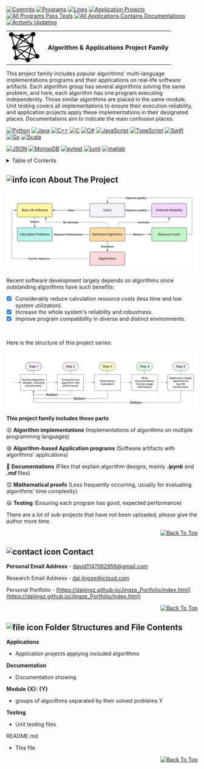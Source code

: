 [![Commits][commits-shield]][commits-url]
[![Programs][programs-shield]][programs-url]
[![Lines][lines-shield]][lines-url]
[![Application Projects][apps-shield]][apps-url]
[![All Programs Pass Tests][appt-shield]][appt-url]
[![All Applications Contains Documentations][aacd-shield]][aacd-url]
[![Actively Updating][au-shield]][au-url]

<!-- PROJECT LOGO -->
<table border="0" cellspacing="0" cellpadding="0">
  <tr>
    <td style="vertical-align: middle;">
      <img src="icon.jpg" alt="Logo" width="80" height="80" style="background-color: white;" />
    </td>
    <td style="vertical-align: middle; padding-left: 15px;">
      <h3 style="margin: 0;">Algorithm & Applications Project Family</h3>
    </td>
  </tr>
</table>

<p align="left">
  This project family includes popular algorithms' multi-language implementations programs and their applications on real-life software artifacts. Each algorithm group has several algorithms solving the same problem, and here, each algorithm has one program executing independently. Those similar algorithms are placed in the same module. Unit testing covers all implementations to ensure their execution reliability, and application projects apply these implementations in their designated places. Documentations aim to indicate the main confusion places.
</p>

[![Python][python-shield]][python-url]
[![Java][java-shield]][java-url]
[![C++][cpp-shield]][cpp-url]
[![C][c-shield]][c-url]
[![C#][csharp-shield]][csharp-url]
[![JavaScript][js-shield]][js-url]
[![TypeScript][ts-shield]][ts-url]
[![Swift][swift-shield]][swift-url]
[![Go][go-shield]][go-url]
[![Scala][scala-shield]][scala-url]

[![JSON][json-shield]][json-url]
[![MongoDB][mdb-shield]][mdb-url]
[![pytest][pytest-shield]][pytest-url]
[![junit][junit-shield]][junit-url]
[![matlab][matlab-shield]][matlab-url]

<!-- TABLE OF CONTENTS -->
<details>
  <summary>Table of Contents</summary>
  <ol>
    <li><img src="https://img.icons8.com/ios/50/000000/info--v1.png" width="20" alt="info icon"/><a href="#about-the-project">About The Project</a></li>
    <li><img src="https://img.icons8.com/ios/50/000000/name.png" width="20" alt="contact icon"/><a href="#contact">Contact</a></li>
    <li><img src="https://img.icons8.com/ios/50/000000/document--v1.png" width="20" alt="file icon"/><a href="#folder-structures-and-file-contents">Folder Structures and File Contents</a></li>
  </ol>
</details>



<!-- ABOUT THE PROJECT -->
<h2 id="about-the-project">
  <img src="https://img.icons8.com/ios/50/000000/info--v1.png" width="20" alt="info icon" />
  About The Project
</h2>

![alt text](Structure.jpeg)

Recent software development largely depends on algorithms since outstanding algorithms have such benefits:

- [x] Considerably reduce calculation resource costs (less time and low system utilization).
- [x] Increase the whole system's reliability and robustness.
- [x] Improve program compatibility in diverse and distinct environments.

<br>

Here is the structure of this project series:

![alt text](Architecture.jpeg)

**This project family includes those parts**

:open_mouth: **Algorithm implementations** (Implementations of algorithms on multiple programming languages)

:smile: **Algorithm-based Application programs** (Software artifacts with algorithms' applications)

:grimacing: **Documentations** (Files that explain algorithm designs, mainly **_.ipynb_** and **_.md_** files)

:blush: **Mathematical proofs** (Less frequently occurring, usually for evaluating algorithms' time complexity)

:smiley: **Testing** (Ensuring each program has good, expected performance)

There are a lot of sub-projects that have not been uploaded, please give the author more time.

<p align="right">
  <a href="#top">
    <img alt="Back To Top" src="https://img.shields.io/badge/Back_To_Top-black">
  </a>
</p>

<!-- CONTACT -->
<h2 id="contact">
  <img src="https://img.icons8.com/ios/50/000000/name.png" width="20" alt="contact icon"/>
  Contact
</h2>

**Personal Email Address** - david1147062956@gmail.com

Research Email Address - dai.jingze@icloud.com

Personal Portfolio - [https://daijingz.github.io/Jingze_Portfolio/index.html](https://daijingz.github.io/Jingze_Portfolio/index.html)

<p align="right">
  <a href="#top">
    <img alt="Back To Top" src="https://img.shields.io/badge/Back_To_Top-black">
  </a>
</p>

<h2 id="folder-structures-and-file-contents">
  <img src="https://img.icons8.com/ios/50/000000/document--v1.png" width="20" alt="file icon"/> 
  Folder Structures and File Contents
</h2>

**Applications**
  - Application projects applying included algorithms

**Documentation**
  - Documentation showing 

**Module {X}: {Y}**
  - groups of algorithms separated by their solved problems Y

**Testing**
  - Unit testing files

README.md
  - This file

<p align="right">
  <a href="#top">
    <img alt="Back To Top" src="https://img.shields.io/badge/Back_To_Top-black">
  </a>
</p>

[commits-shield]: https://img.shields.io/badge/Commits->4k-blue
[commits-url]: https://github.com/daijingz/Algorithm_Implementations/commits/main/
[programs-shield]: https://img.shields.io/badge/Sub_Projects->80-green
[programs-url]: https://github.com/daijingz/Algorithm_Implementations
[lines-shield]: https://img.shields.io/badge/Total_Lines->9300-cyan
[lines-url]: https://github.com/daijingz/Algorithm_Implementations
[apps-shield]: https://img.shields.io/badge/Application_Projects-4-yellow
[apps-url]: https://github.com/daijingz/Algorithm_Implementations/tree/main/Applications
[appt-shield]: https://img.shields.io/badge/All_Programs_Verified_By_Tests-purple
[appt-url]: https://github.com/daijingz/Algorithm_Implementations/tree/main/Testing
[aacd-shield]: https://img.shields.io/badge/All_Applications_Contain_Documentations-orange
[aacd-url]: https://github.com/daijingz/Algorithm_Implementations/tree/main/Documentation
[au-shield]: https://img.shields.io/badge/Actively_Updating-darkred
[au-url]: https://www.linkedin.com/in/jingze-dai/

[python-shield]: https://img.shields.io/badge/Python-blue
[python-url]: https://www.python.org/
[java-shield]: https://img.shields.io/badge/Java-orange
[java-url]: https://www.java.com/en/
[cpp-shield]: https://img.shields.io/badge/C++-pink
[cpp-url]: https://docs.microsoft.com/en-us/cpp/?view=msvc-170
[c-shield]: https://img.shields.io/badge/C-yellow
[c-url]: https://learn.microsoft.com/en-us/cpp/c-language/?view=msvc-170
[csharp-shield]: https://img.shields.io/badge/CSharp-green
[csharp-url]: https://learn.microsoft.com/en-us/dotnet/csharp/
[js-shield]: https://img.shields.io/badge/JavaScript-lightyellow
[js-url]: https://devdocs.io/javascript/
[ts-shield]: https://img.shields.io/badge/TypeScript-lightblue
[ts-url]: https://devdocs.io/typescript/
[swift-shield]: https://img.shields.io/badge/Swift-purple
[swift-url]: https://devdocs.io/swift/
[go-shield]: https://img.shields.io/badge/Go-brown
[go-url]: https://devdocs.io/go/
[scala-shield]: https://img.shields.io/badge/Scala-lightgreen
[scala-url]: https://devdocs.io/scala/

[json-shield]: https://img.shields.io/badge/JSON-grey
[json-url]: https://www.json.org/json-en.html
[mdb-shield]: https://img.shields.io/badge/MongoDB-darkgreen
[mdb-url]: https://www.mongodb.com/
[pytest-shield]: https://img.shields.io/badge/pytest-skyblue
[pytest-url]: https://docs.pytest.org/en/stable/
[junit-shield]: https://img.shields.io/badge/JUnit-lightorange
[junit-url]: https://junit.org/junit5/
[matlab-shield]: https://img.shields.io/badge/MATLAB-darkblue
[matlab-url]: https://www.mathworks.com/products/matlab.html
